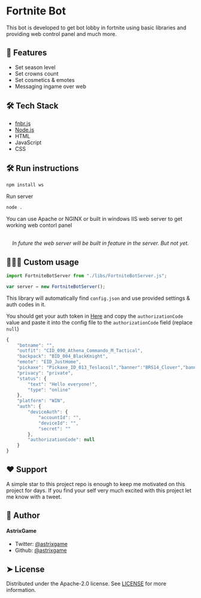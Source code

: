 # Fortnite Bot
This bot is developed to get bot lobby in fortnite using basic libraries and providing web control panel and much more.
    

## 🧐 Features    
- Set season level
- Set crowns count
- Set cosmetics & emotes
- Messaging ingame over web
## 🛠️ Tech Stack
- [fnbr.js](https://fnbr.js.org)
- [Node.js](https://nodejs.org)
- HTML
- JavaScript
- CSS

## 🛠️ Run instructions
```bash
npm install ws
```
Run server
```bash
node .
```
You can use Apache or NGINX or built in windows IIS web server to get working web contorl panel
<center><br><i>In future the web server will be built in feature in the server. But not yet.</i></center>

## 🧑🏻‍💻 Custom usage
```js
import FortniteBotServer from "./libs/FortniteBotServer.js";

var server = new FortniteBotServer();
```
This library will automatically find ```config.json``` and use provided settings & auth codes in it.

You should get your auth token in [Here](https://www.epicgames.com/id/api/redirect?clientId=3446cd72694c4a4485d81b77adbb2141&responseType=code) and copy the ```authorizationCode``` value and paste it into the config file to the ```authorizationCode``` field (replace ```null```)

```js
{
    "botname": "",
    "outfit": "CID_090_Athena_Commando_M_Tactical",
    "backpack": "BID_004_BlackKnight",
    "emote": "EID_JustHome",
    "pickaxe": "Pickaxe_ID_013_Teslacoil","banner":"BRS14_Clover","bannerColor":"default","crowns":238,"level":496,
    "privacy": "private",
    "status": {
        "text": "Hello everyone!",
        "type": "online"
    },
    "platform": "WIN",
    "auth": {
        "deviceAuth": {
            "accountId": "",
            "deviceId": "",
            "secret": ""
        },
        "authorizationCode": null
    }
}
```
        
## ❤️ Support  
A simple star to this project repo is enough to keep me motivated on this project for days. If you find your self very much excited with this project let me know with a tweet.
        
## 🙇 Author
#### AstrixGame
- Twitter: [@astrixgame](https://twitter.com/@AstrixGame)
- Github: [@astrixgame](https://github.com/astrixgame)
        
## ➤ License
Distributed under the Apache-2.0 license. See [LICENSE](LICENSE) for more information.
        
